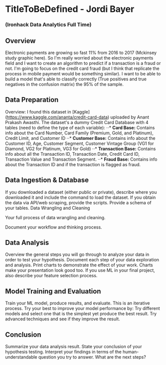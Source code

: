 # TitleToBeDefined - Jordi Bayer 
### (Ironhack Data Analytics Full Time)

## Overview

Electronic payments are growing so fast 11% from 2016 to 2017 (Mckinsey study graphic here). So I'm really worried about the electronic payments field and I want to create an algorithm to predict if a transaction is a fraud or not. I'm going to focus on the credit card fraud (but I think that replicate the process in mobile payment would be something similar).
I want to be able to build a model that's able to classify correctly (True positives and true negatives in the confusion matrix) the 95% of the sample.

## Data Preparation

Overview:
I found this dataset in [Kaggle] (https://www.kaggle.com/ananta/credit-card-data) uploaded by Anant Prakash Awasthi. The dataset's a dummy Credit Card Database with 4 tables (need to define the type of each variable):
⋅⋅* **Card Base:** Contains info about the Card Number, Card Family (Premium, Gold, and Platinum), Credit Limit, and Customer ID
⋅⋅* **Customer Base:** Contains info about the Customer ID, Age, Customer Segment, Customer Vintage Group (VG1 for Diamond, VG2 for Platinum, VG3 for Gold)
⋅⋅* **Transaction Base:** Contains info about all the Transaction ID, Transaction Date, Credit Card ID, Transaction Value and  Transaction Segment.
⋅⋅* **Fraud Base:** Contains info about the Transaction ID and if the transaction is flagged as fraud.

## Data Ingestion & Database

If you downloaded a dataset (either public or private), describe where you downloaded it and include the command to load the dataset.
If you obtain the data via API/web scraping, provide the scripts.
Provide a schema of your tables.
Data Wrangling and Cleaning

Your full process of data wrangling and cleaning.

Document your workflow and thinking process.

## Data Analysis

Overview the general steps you will go through to analyze your data in order to test your hypothesis.
Document each step of your data exploration and analysis.
Print charts to demonstrate the effect of your work. Charts make your presentation look good too.
If you use ML in your final project, also describe your feature selection process.

## Model Training and Evaluation

Train your ML model, produce results, and evaluate.
This is an iterative process. Try your best to improve your model performance by:
Try different models and select one that is the simplest yet produce the best result.
Try advanced techniques and see if they improve the result.

## Conclusion

Summarize your data analysis result.
State your conclusion of your hypothesis testing.
Interpret your findings in terms of the human-understandable question you try to answer.
What are the next steps?


